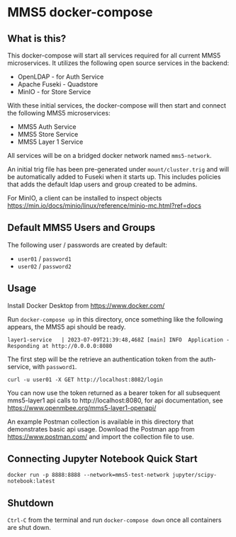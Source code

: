 # MMS5 docker-compose

## What is this?
This docker-compose will start all services required for all current MMS5 microservices. It utilizes the following open source services in the backend:

- OpenLDAP - for Auth Service
- Apache Fuseki - Quadstore
- MinIO - for Store Service

With these initial services, the docker-compose will then start and connect the following MMS5 microservices:

- MMS5 Auth Service
- MMS5 Store Service
- MMS5 Layer 1 Service

All services will be on a bridged docker network named `mms5-network`.

An initial trig file has been pre-generated under `mount/cluster.trig` and will be automatically added to Fuseki when it starts up. This includes policies that adds the default ldap users and group created to be admins.

For MinIO, a client can be installed to inspect objects https://min.io/docs/minio/linux/reference/minio-mc.html?ref=docs

## Default MMS5 Users and Groups
The following user / passwords are created by default:
- `user01` / `password1`
- `user02` / `password2`

## Usage
Install Docker Desktop from https://www.docker.com/

Run `docker-compose up` in this directory, once something like the following appears, the MMS5 api should be ready.

    layer1-service   | 2023-07-09T21:39:48,468Z [main] INFO  Application - Responding at http://0.0.0.0:8080

The first step will be the retrieve an authentication token from the auth-service, with `password1`. 

`curl -u user01 -X GET http://localhost:8082/login`

You can now use the token returned as a bearer token for all subsequent mms5-layer1 api calls to http://localhost:8080, for api documentation, see https://www.openmbee.org/mms5-layer1-openapi/

An example Postman collection is available in this directory that demonstrates basic api usage. Download the Postman app from https://www.postman.com/ and import the collection file to use.

## Connecting Jupyter Notebook Quick Start

    docker run -p 8888:8888 --network=mms5-test-network jupyter/scipy-notebook:latest

## Shutdown
`Ctrl-C` from the terminal and run `docker-compose down` once all containers are shut down.
